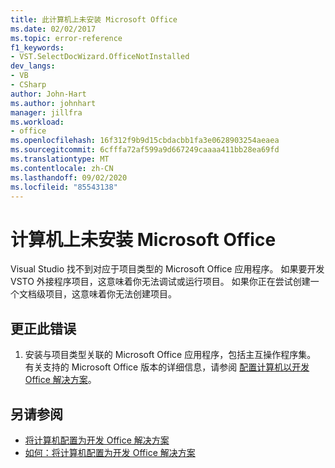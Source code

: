```yaml
---
title: 此计算机上未安装 Microsoft Office
ms.date: 02/02/2017
ms.topic: error-reference
f1_keywords:
- VST.SelectDocWizard.OfficeNotInstalled
dev_langs:
- VB
- CSharp
author: John-Hart
ms.author: johnhart
manager: jillfra
ms.workload:
- office
ms.openlocfilehash: 16f312f9b9d15cbdacbb1fa3e0628903254aeaea
ms.sourcegitcommit: 6cfffa72af599a9d667249caaaa411bb28ea69fd
ms.translationtype: MT
ms.contentlocale: zh-CN
ms.lasthandoff: 09/02/2020
ms.locfileid: "85543138"
---
```

# <a name="microsoft-office-is-not-installed-on-the-computer"></a>计算机上未安装 Microsoft Office
  Visual Studio 找不到对应于项目类型的 Microsoft Office 应用程序。 如果要开发 VSTO 外接程序项目，这意味着你无法调试或运行项目。 如果你正在尝试创建一个文档级项目，这意味着你无法创建项目。

## <a name="to-correct-the-error"></a>更正此错误

1. 安装与项目类型关联的 Microsoft Office 应用程序，包括主互操作程序集。 有关支持的 Microsoft Office 版本的详细信息，请参阅 [配置计算机以开发 Office 解决方案](../vsto/configuring-a-computer-to-develop-office-solutions.md)。

## <a name="see-also"></a>另请参阅
- [将计算机配置为开发 Office 解决方案](../vsto/configuring-a-computer-to-develop-office-solutions.md)
- [如何：将计算机配置为开发 Office 解决方案](../vsto/how-to-configure-a-computer-to-develop-office-solutions.md)
